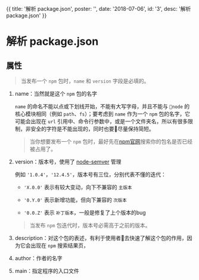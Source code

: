 {{
    title: '解析 package.json',
    poster: '',
    date: '2018-07-06',
    id: '3',
    desc: '解析 package.json'
}}
# 解析 package.json

## 属性

> 当发布一个 `npm` 包时，`name` 和 `version` 字段是必填的。

1. name：当然就是这个 `npm` 包的名字

    `name` 的命名不能以点或下划线开始，不能有大写字母，并且不能与 `node` 的核心模块相同（例如 `path`、`fs`）；要考虑到 `name` 作为一个 `npm` 包的名字，它可能会出现在 `url` 引用中、命令行参数中，或是一个文件夹名，所以有很多限制，非安全的字符是不能出现的，同时也要尽量保持简短。

    > 当你想要发布一个 `npm` 包时，最好先在[npm官网](https://www.npmjs.com/)搜索你的包名是否已经被占用了。

2. version：版本号，使用了 [node-semver](https://github.com/npm/node-semver) 管理

    例如 `'1.0.4'`，`'12.4.5'`，版本号有三位，分别代表不懂的迭代：

    - `'X.0.0'` 表示有较大变动，向下不兼容的 `主版本`

    - `'0.Y.0'` 表示新增功能，但向下兼容的 `次版本`

    - `'0.0.Z'` 表示 `补丁版本`，一般是修复了上个版本的bug

    > 当发布 `npm` 包迭代时，版本号必需高于之前的版本。

3. description：对这个包的表述，有利于使用者去快速了解这个包的作用，因为它会出现在 `npm` 搜索结果页，

4. author：作者的名字

5. main：指定程序的入口文件

